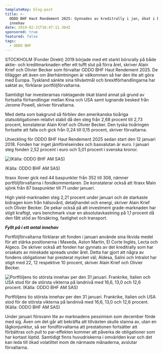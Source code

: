 ```yaml
---
templateKey: blog-post
title: >-
  ODDO BHF Haut Rendement 2025: Gynnades av kreditrally i jan, ökat i befintliga
  innehav
date: 2019-02-21T16:47:11.364Z
sponsored: true
featured: false
tags:
  - ODDO BHF
---
```

STOCKHOLM (Fonder Direkt) 2019 började med ett starkt börsrally på både aktie- och kreditmarknaden efter ett tufft slut på förra året, skriver Alain Krief och Olivier Becker som förvaltar ODDO BHF Haut Rendement 2025. De tillägger att även om återhämtningen är välkommen så har den lite att göra med Europa. Tyskland sänkte sina tillväxtmål och brexitförhandlingarna har saktat av, förklarar portföljförvaltarna. 

Samtidigt har investerarnas risktagande ökat bland annat på grund av fortsatta förhandlingar mellan Kina och USA samt lugnande besked från Jerome Powell, skriver förvaltarna.

Med detta som bakgrund så förblev den amerikanska tioåriga statsobligationen relativt stabil då den steg från 2,68 procent till 2,73 procent, konstaterar Alain Krief och Olivier Becker. Den tyska tioåringen fortsatte att falla och gick från 0,24 till 0,15 procent, skriver förvaltarna.

Utveckling för ODDO BHF Haut Rendement 2025 sedan start den 12 januari 2018. Fonden har inget jämförelseindex och basvalutan är euro. I januari steg fonden 2,52 procent i euro och 5,01 procent i svenska kronor.

![(Källa: ODDO BHF AM SAS)](/img/oddo21feb.png)

<span class="image-caption">(Källa: ODDO BHF AM SAS)</span>

Itraxx Xover gick ned 44 baspunkter från 352 till 308, nämner portföljförvaltarna i fondkommentaren. De konstaterar också att Itraxx Main sjönk från 87 baspunkter till 71 under januari.

High yield-marknaden steg 2,21 procent under januari och de starkaste bidragen kom från hälsovård, detaljhandel och energi, skriver Alain Krief och Olivier Becker. De pekar också på att investment grade-marknaden har stigit kraftigt, vars benchmark visar en absolutavkastning på 1,1 procent då den fått stöd av försäkring, fastighet och transport.

**_Fyllt på i ett antal innehav_**

Portföljförvaltarna förklarar att fonden i januari använde sina likvida medel för att stärka positionerna i Maxeda, Aston Martin, El Corte Inglés, Lecta och Algeco. De skriver också att fonden har gynnats av det kreditrally som har orsakats av minskade spreads under året. Detta har gjort att några av fondens obligationer har presterat mycket väl; Aldesa, Salini och Intralot har stigit med 22, 12 respektive 10 procent, skriver Alain Krief och Olivier Becker.

![Portföljens tio största innehav per den 31 januari. Frankrike, Italien och USA stod för de största vikterna på landnivå med 16,6, 13,0 och 12,6 procent. (Källa: ODDO BHF AM SAS)](/img/oddo21feb2.png)

<span class="image-caption">Portföljens tio största innehav per den 31 januari. Frankrike, Italien och USA stod för de största vikterna på landnivå med 16,6, 13,0 och 12,6 procent. (Källa: ODDO BHF AM SAS)</span>

Under januari försvann lite av marknadens pessimism som december förde med sig. Även om det går att bekräfta att tillväxten skulle stanna av, utan en lågkonjunktur, så ser fondförvaltarna att prestationen fortsätter att förbättras och pull to par-effekten kommer att påverka de obligationer som har kortast löptid. Samtidigt finns huvudriskerna i omvärlden kvar och det kan leda till ökad volatilitet inom de närmaste månaderna, avslutar förvaltarna.
